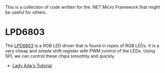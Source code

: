 This is a collection of code written for the .NET Micro Framework that might be useful for others.

# LPD6803

The [LPD6803](http://www.adafruit.com/datasheets/LPD6803.pdf) is a RGB LED driver that is found in ropes of RGB LEDs.
It is a very cheap and simple shift register with PWM control of the LEDs.  Using SPI, we can control these chips smoothly
and quickly.

* [Lady Ada's Tutorial](http://www.adafruit.com/blog/2010/12/15/tutorial-rgb-led-digital-pixels-tutorial-lpd6803/)
